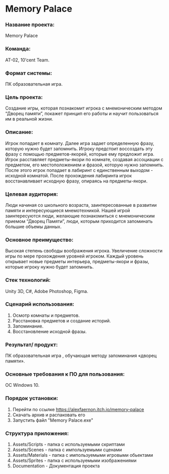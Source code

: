 # Memory Palace
<h3>Название проекта:</h3> Memory Palace

<h3>Команда:</h3> АТ-02, 10’cent Team.

<h3>Формат системы:</h3>ПК образовательная игра.

<h3>Цель проекта: </h3>
Создание игры, которая познакомит игрока с мнемоническим методом “Дворец памяти”, покажет принцип его работы и научит пользоваться им в реальной жизни.

<h3>Описание:</h3>
Игрок попадает в комнату. Далее игра задает определенную фразу, которую нужно будет запомнить. Игроку предстоит воссоздать эту фразу с помощью предметов-якорей, которые ему предложит игра. Игрок расставляет предметы-якори по комнате, создавая ассоциации с предметом, его местоположением и фразой, которую нужно запомнить. После этого игрок попадает в лабиринт с единственным выходом - исходной комнатой. После прохождения лабиринта игрок восстанавливает исходную фразу, опираясь на предметы-якори.

<h3>Целевая аудитория: </h3>
Люди начиная со школьного возраста, заинтересованные в развитии памяти и интересующиеся мнемотехникой.  
Нашей игрой заинтересуются люди, желающие познакомиться с мнемоническим приемом “Дворец Памяти”, люди, которым приходится запоминать большие объемы данных.

<h3>Основное преимущество:</h3>
Высокая степень свободы воображения игрока. Увеличение сложности игры по мере прохождения уровней игроком. Каждый уровень открывает новые предметы интерьера, предметы-якори и фразы, которые игроку нужно будет запомнить. 
 
<h3>Стек технологий: </h3>
Unity 3D, C#, Adobe Photoshop, Figma.

<h3>Сценарий использования:</h3>

1. Осмотр комнаты и предметов.
2. Расстановка предметов и создание историй.
3. Запоминание.
4. Восстановление исходной фразы.

<h3>Результат/ продукт: </h3>
ПК образовательная игра , обучающая методу запоминания «дворец памяти».

<h3>Основные требования к ПО для пользования: </h3>
ОС Windows 10.

<h3>Порядок установки:</h3>

1. Перейти по ссылке https://alexfaernon.itch.io/memory-palace
2. Скачать архив и распаковать его
3. Запустить файл "Memory Palace.exe"

<h3>Структура приложения:</h3>

1. Assets/Scripts - папка с используемыми скриптами
2. Assets/Scenes - папка с импользуемыми сценами
3. Assets/Materials - папка с импользуемыми игровыми обьектами
4. Assets/Sprites - папка с используемыми изображениями
5. Documentation - Документация проекта
